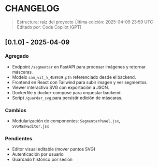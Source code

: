# CHANGELOG

> Estructura: raíz del proyecto
> Última edición: 2025-04-09 23:59 UTC
> Editado por: Code Copilot (GPT)

## [0.1.0] - 2025-04-09
### Agregado
- Endpoint `/segmentar` en FastAPI para procesar imágenes y retornar máscaras.
- Modelo `sam_vit_h_4b8939.pth` referenciado desde el backend.
- Frontend en React con Tailwind para subir imagen y ver segmentos.
- Viewer interactivo SVG con exportación a JSON.
- Dockerfile y docker-compose para orquestar backend.
- Script `/guardar_svg` para persistir edición de máscaras.

### Cambios
- Modularización de componentes: `SegmentarPanel.jsx`, `SVGMaskEditor.jsx`

### Pendientes
- Editor visual editable (mover puntos SVG)
- Autenticación por usuario
- Guardado histórico por sesión
